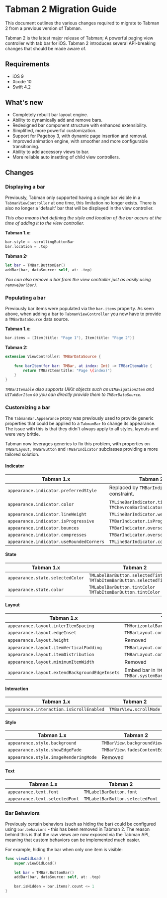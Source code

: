 # Tabman 2 Migration Guide

This document outlines the various changes required to migrate to Tabman 2 from a previous version of Tabman.

Tabman 2 is the latest major release of Tabman; A powerful paging view controller with tab bar for iOS. Tabman 2 introduces several API-breaking changes that should be made aware of.

## Requirements
- iOS 9
- Xcode 10
- Swift 4.2

## What's new

- Completely rebuilt bar layout engine.
- Ability to dynamically add and remove bars.
- Redesigned bar component structure with enhanced extensibility.
- Simplified, more powerful customization.
- Support for Pageboy 3, with dynamic page insertion and removal.
- Improved animation engine, with smoother and more configurable transitioning.
- Ability to add accessory views to bar.
- More reliable auto insetting of child view controllers.

## Changes

### Displaying a bar
Previously, Tabman only supported having a single bar visible in a `TabmanViewController` at one time, this limitation no longer exists. There is also no longer a 'default' bar that will be displayed in the view controller.

*This also means that defining the style and location of the bar occurs at the time of adding it to the view controller.*

**Tabman 1.x:**

```swift
bar.style = .scrollingButtonBar
bar.location = .top
```

**Tabman 2:**

```swift
let bar = TMBar.ButtonBar()
addBar(bar, dataSource: self, at: .top)
```

*You can also remove a bar from the view controller just as easily using `removeBar(bar)`.*

### Populating a bar
Previously bar items were populated via the `bar.items` property. As seen above, when adding a bar to `TabmanViewController` you now have to provide a `TMBarDataSource` data source.

**Tabman 1.x:**

```swift
bar.items = [Item(title: "Page 1"), Item(title: "Page 2")]
```

**Tabman 2:**

```swift
extension ViewController: TMBarDataSource {
    
    func barItem(for bar: TMBar, at index: Int) -> TMBarItemable {
        return TMBarItem(title: "Page \(index)")
    }
}
```

*`TMBarItemable` also supports UIKit objects such as `UINavigationItem` and `UITabBarItem` so you can directly provide them to `TMBarDataSource`.*

### Customizing a bar
The `TabmanBar.Appearance` proxy was previously used to provide generic properties that could be applied to a `TabmanBar` to change its appearance. The issue with this is that they didn't always apply to all styles, layouts and were very brittle. 

Tabman now leverages generics to fix this problem, with properties on `TMBarLayout`, `TMBarButton` and `TMBarIndicator` subclasses providing a more tailored solution.

#### Indicator

| Tabman 1.x | Tabman 2 |
|------------|----------|
| `appearance.indicator.preferredStyle` | Replaced by `TMBarIndicator` type constraint. |
| `appearance.indicator.color` | `TMLineBarIndicator.tintColor`, `TMChevronBarIndicator.tintColor` |
| `appearance.indicator.lineWeight` | `TMLineBarIndicator.weight` |
| `appearance.indicator.isProgressive` | `TMBarIndicator.isProgressive` |
| `appearance.indicator.bounces` | `TMBarIndicator.overscrollBehavior` |
| `appearance.indicator.compresses` | `TMBarIndicator.overscrollBehavior` |
| `appearance.indicator.useRoundedCorners` | `TMLineBarIndicator.cornerStyle` |


#### State

| Tabman 1.x | Tabman 2 |
|------------|----------|
| `appearance.state.selectedColor` | `TMLabelBarButton.selectedTintColor` `TMTabItemBarButton.selectedTintColor` |
| `appearance.state.color` | `TMLabelBarButton.tintColor` `TMTabItemBarButton.tintColor` |

#### Layout

| Tabman 1.x | Tabman 2 |
|------------|----------|
| `appearance.layout.interItemSpacing ` | `TMHorizontalBarLayout.interItemSpacing` |
| `appearance.layout.edgeInset` | `TMBarLayout.contentInset` |
| `appearance.layout.height` | Removed |
| `appearance.layout.itemVerticalPadding` | `TMBarLayout.contentInset` |
| `appearance.layout.itemDistribution` | `TMBarLayout.contentMode` |
| `appearance.layout.minimumItemWidth` | Removed |
| `appearance.layout.extendBackgroundEdgeInsets` | Embed bar in `TMSystemBar` using `TMBar.systemBar()`|

#### Interaction

| Tabman 1.x | Tabman 2 |
|------------|----------|
| `appearance.interaction.isScrollEnabled` | `TMBarView.scrollMode` |

#### Style

| Tabman 1.x | Tabman 2 |
|------------|----------|
| `appearance.style.background` | `TMBarView.backgroundView` |
| `appearance.style.showEdgeFade` | `TMBarView.fadesContentEdges` |
| `appearance.style.imageRenderingMode`| Removed |

#### Text

| Tabman 1.x | Tabman 2 |
|------------|----------|
| `appearance.text.font` | `TMLabelBarButton.font` |
| `appearance.text.selectedFont` | `TMLabelBarButton.selectedFont` |

### Bar Behaviors
Previously certain behaviors (such as hiding the bar) could be configured using `bar.behaviors` - this has been removed in Tabman 2. The reason behind this is that the raw views are now exposed via the Tabman API, meaning that custom behaviors can be implemented much easier. 

For example, hiding the bar when only one item is visible:

```swift
func viewDidLoad() {
	super.viewDidLoad()
	
	let bar = TMBar.ButtonBar()
	addBar(bar, dataSource: self, at: .top)
	
	bar.isHidden = bar.items?.count <= 1
}
```